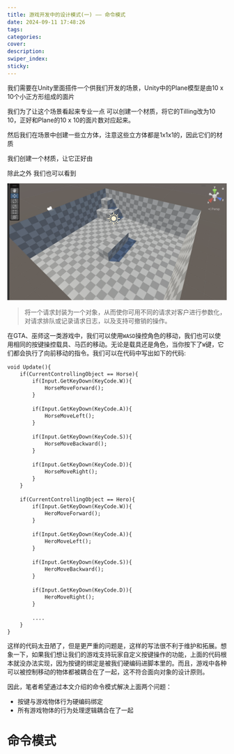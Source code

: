 ```yaml
---
title: 游戏开发中的设计模式(一) —— 命令模式
date: 2024-09-11 17:48:26
tags:
categories:
cover:
description:
swiper_index:
sticky:
---
```


我们需要在Unity里面搭件一个供我们开发的场景，Unity中的Plane模型是由10 x 10个小正方形组成的面片 

我们为了让这个场景看起来专业一点 可以创建一个材质，将它的Tilling改为10 10，正好和Plane的10 x 10的面片数对应起来。

然后我们在场景中创建一些立方体，注意这些立方体都是1x1x1的，因此它们的材质


我们创建一个材质，让它正好由

除此之外 我们也可以看到

![](游戏开发中的设计模式-一-——-命令模式/image.png)


> 将一个请求封装为一个对象，从而使你可用不同的请求对客户进行参数化，对请求排队或记录请求日志，以及支持可撤销的操作。

在GTA、巫师这一类游戏中，我们可以使用`WASD`操控角色的移动，我们也可以使用相同的按键操控载具、马匹的移动。无论是载具还是角色，当你按下了`W`键，它们都会执行了向前移动的指令。我们可以在代码中写出如下的代码:

```
void Update(){
    if(CurrentControllingObject == Horse){
        if(Input.GetKeyDown(KeyCode.W)){
            HorseMoveForward();
        }

        if(Input.GetKeyDown(KeyCode.A)){
            HorseMoveLeft();
        }

        if(Input.GetKeyDown(KeyCode.S)){
            HorseMoveBackward();
        }

        if(Input.GetKeyDown(KeyCode.D)){
            HorseMoveRight();
        }
    }

    if(CurrentControllingObject == Hero){
        if(Input.GetKeyDown(KeyCode.W)){
            HeroMoveForward();
        }

        if(Input.GetKeyDown(KeyCode.A)){
            HeroMoveLeft();
        }

        if(Input.GetKeyDown(KeyCode.S)){
            HeroMoveBackward();
        }

        if(Input.GetKeyDown(KeyCode.D)){
            HeroMoveRight();
        }

        ....
    }
}
```

这样的代码太丑陋了，但是更严重的问题是，这样的写法很不利于维护和拓展。想象一下，如果我们想让我们的游戏支持玩家自定义按键操作的功能，上面的代码根本就没办法实现，因为按键的绑定是被我们硬编码进脚本里的。而且，游戏中各种可以被控制移动的物体都被耦合在了一起，这不符合面向对象的设计原则。

因此，笔者希望通过本文介绍的命令模式解决上面两个问题：
- 按键与游戏物体行为硬编码绑定
- 所有游戏物体的行为处理逻辑耦合在了一起

# 命令模式